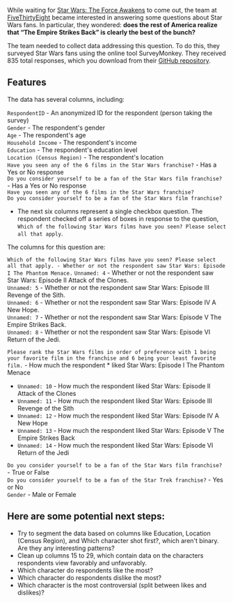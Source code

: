 While waiting for [Star Wars: The Force Awakens](https://en.wikipedia.org/wiki/Star_Wars:_The_Force_Awakens) to come out, the team at [FiveThirtyEight](https://github.com/fivethirtyeight/data/tree/master/star-wars-survey) became interested in answering some questions about Star Wars fans. 
In particular, they wondered: **does the rest of America realize that “The Empire Strikes Back” is clearly the best of the bunch?**

The team needed to collect data addressing this question. To do this, they surveyed Star Wars fans using the online tool SurveyMonkey. They received 835 total responses, which you download from their [GitHub repository](https://github.com/fivethirtyeight/data/tree/master/star-wars-survey).

## Features

The data has several columns, including:

`RespondentID` - An anonymized ID for the respondent (person taking the survey)    
`Gender` - The respondent's gender   
`Age` - The respondent's age   
`Household Income` - The respondent's income     
`Education` - The respondent's education level    
`Location (Census Region)` - The respondent's location    
`Have you seen any of the 6 films in the Star Wars franchise?` - Has a Yes or No response    
`Do you consider yourself to be a fan of the Star Wars film franchise?` - Has a Yes or No response    
`Have you seen any of the 6 films in the Star Wars franchise?`    
`Do you consider yourself to be a fan of the Star Wars film franchise?`    

* The next six columns represent a single checkbox question. The respondent checked off a series of boxes in response to the question, `Which of the following Star Wars films have you seen? Please select all that apply`. 

The columns for this question are:

`Which of the following Star Wars films have you seen? Please select all that apply. - Whether or not the respondent saw Star Wars: Episode I The Phantom Menace.`
`Unnamed: 4` - Whether or not the respondent saw Star Wars: Episode II Attack of the Clones.    
`Unnamed: 5` - Whether or not the respondent saw Star Wars: Episode III Revenge of the Sith.    
`Unnamed: 6` - Whether or not the respondent saw Star Wars: Episode IV A New Hope.    
`Unnamed: 7` - Whether or not the respondent saw Star Wars: Episode V The Empire Strikes Back.     
`Unnamed: 8` - Whether or not the respondent saw Star Wars: Episode VI Return of the Jedi.    

`Please rank the Star Wars films in order of preference with 1 being your favorite film in the franchise and 6 being your least favorite film.` - How much the respondent 
        * liked Star Wars: Episode I The Phantom Menace    
* `Unnamed: 10` - How much the respondent liked Star Wars: Episode II Attack of the Clones    
* `Unnamed: 11` - How much the respondent liked Star Wars: Episode III Revenge of the Sith   
* `Unnamed: 12` - How much the respondent liked Star Wars: Episode IV A New Hope   
* `Unnamed: 13` - How much the respondent liked Star Wars: Episode V The Empire Strikes Back    
* `Unnamed: 14` - How much the respondent liked Star Wars: Episode VI Return of the Jedi  

`Do you consider yourself to be a fan of the Star Wars film franchise?` - True or False  
`Do you consider yourself to be a fan of the Star Trek franchise?` - Yes or No   
`Gender` - Male or Female    




## Here are some potential next steps:

* Try to segment the data based on columns like Education, Location (Census Region), and Which character shot first?, which aren't binary. Are they any interesting patterns?
* Clean up columns 15 to 29, which contain data on the characters respondents view favorably and unfavorably.
* Which character do respondents like the most?
* Which character do respondents dislike the most?
* Which character is the most controversial (split between likes and dislikes)?

